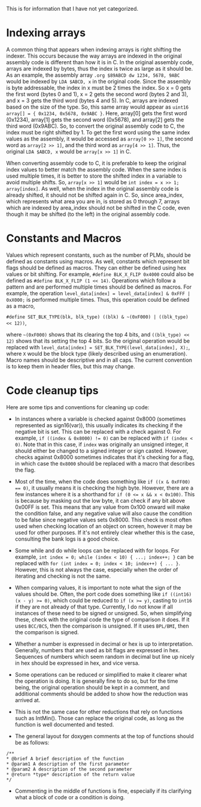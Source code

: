 This is for information that I have not yet categorized.

# Indexing arrays
A common thing that appears when indexing arrays is right shifting the indexer.
This occurs because the way arrays are indexed in the original assembly code is different than how it is in C.
In the original assembly code, arrays are indexed by bytes, thus the index is twice as large as it should be.
As an example, the assembly array `.org $89ABCD dw 1234, 5678, 9ABC` would be indexed by `LDA $ABCD, x` in the original code.
Since the assembly is byte addressable, the index in x must be 2 times the index. So x = 0 gets the first word (bytes 0 and 1),
x = 2 gets the second word (bytes 2 and 3), and x = 3 gets the third word (bytes 4 and 5).
In C, arrays are indexed based on the size of the type.
So, this same array would appear as `uint16 array[] = { 0x1234, 0x5678, 0x9ABC }`.
Here, array[0] gets the first word (0x1234), array[1] gets the second word (0x5678), and array[2] gets the third word (0x9ABC).
So, to convert the original assembly code to C, the index must be right shifted by 1.
To get the first word using the same index values as the assembly,
it would be accessed as `array[0 >> 1]`, the second word as `array[2 >> 1]`, and the third word as `array[4 >> 1]`.
Thus, the original `LDA $ABCD, x` would be `array[x >> 1]` in C.

When converting assembly code to C, it is preferable to keep the original index values to better match the assembly code.
When the same index is used multiple times, it is better to store the shifted index in a variable to avoid multiple shifts.
So, `array[x >> 1]` would be `int index = x >> 1; array[index]`.
As well, when the index in the original assembly code is already shifted, it should not be shifted again in C.
So, since area_index, which represents what area you are in, is stored as 0 through 7, arrays which are indexed
by area_index should not be shifted in the C code, even though it may be shifted (to the left) in the original assembly code.

# Constants and Macros
Values which represent constants, such as the number of PLMs, should be defined as constants using macros.
As well, constants which represent bit flags should be defined as macros. They can either be defined using hex values or bit shifting.
For example, `#define BLK_X_FLIP 0x4000` could also be defined as `#define BLK_X_FLIP (1 << 14)`.
Operations which follow a pattern and are performed multiple times should be defined as macros.
For example, the operation `level_data[index] = level_data[index] & 0xFFF | 0xX000;` is performed multiple times.
Thus, this operation could be defined as a macro,

`#define SET_BLK_TYPE(blk, blk_type) ((blk) & ~(0xF000) | ((blk_type) << 12))`,

where `~(0xF000)` shows that its clearing the top 4 bits, and `((blk_type) << 12)` shows that its setting the top 4 bits.
So the original operation would be replaced with `level_data[index] = SET_BLK_TYPE(level_data[index], X);`, where
`X` would be the block type (likely described using an enumeration).
Macro names should be descriptive and in all caps. The current convention is to keep them in header files, but this may change.

# Code cleanup tips
Here are some tips and conventions for cleaning up code:
- In instances where a variable is checked against 0x8000 (sometimes represented as sign16(var)),
  this usually indicates its checking if the negative bit is set. This can be replaced with a check against 0.
  For example, `if ((index & 0x8000) != 0)` can be replaced with `if (index < 0)`. Note that in this case, if `index` was
  originally an unsigned integer, it should either be changed to a signed integer or sign casted. However, checks against 0x8000 sometimes
  indicates that it's checking for a flag, in which case the `0x8000` should be replaced with a macro that describes the flag.

- Most of the time, when the code does something like `if ((x & 0xFF00) == 0)`, it usually means it is checking the high byte.
  However, there are a few instances where it is a shorthand for `if (0 <= x && x < 0x100)`. This is because by masking out
  the low byte, it can check if any bit above 0x00FF is set. This means that any value from 0x100 onward will make the
  condition false, and any negative value will also cause the condition to be false since negative values sets 0x8000.
  This check is most often used when checking location of an object on screen, however it may be used for other purposes.
  If it's not entirely clear whether this is the case, consulting the bank logs is a good choice.

- Some while and do while loops can be replaced with for loops. For example, `int index = 0; while (index < 10) { ...; index++; }`
  can be replaced with `for (int index = 0; index < 10; index++) { ... }`. However, this is not always the case, especially
  when the order of iterating and checking is not the same.

- When comparing values, it is important to note what the sign of the values should be. Often, the port code does something like
  `if ((int16)(x - y) >= 0)`, which could be reduced to `if (x >= y)`, casting to `int16` if they are not already of that type.
  Currently, I do not know if all instances of these need to be signed or unsigned. So, when simplifying these,
  check with the original code the type of comparison it does. If it uses `BCC/BCS`, then the comparison is unsigned.
  If it uses `BPL/BMI`, then the comparison is signed.

- Whether a number is expressed in decimal or hex is up to interpretation. Generally, numbers that are used as bit flags
  are expressed in hex. Sequences of numbers which seem random in decimal but line up nicely in hex should be expressed in hex,
  and vice versa. 

- Some operations can be reduced or simplified to make it clearer what the operation is doing. It is generally fine to do so,
  but for the time being, the original operation should be kept in a comment, and additional comments should be added to show
  how the reduction was arrived at.

- This is not the same case for other reductions that rely on functions such as IntMin(). Those can replace the original code,
  as long as the function is well documented and tested.

- The general layout for doxygen comments at the top of functions should be as follows:
```
/**
* @brief A brief description of the function
* @param1 A description of the first parameter
* @param2 A description of the second parameter
* @return *type* description of the return value
*/
```
- Commenting in the middle of functions is fine, especially if its clarifying what a block of code or a condition is doing.